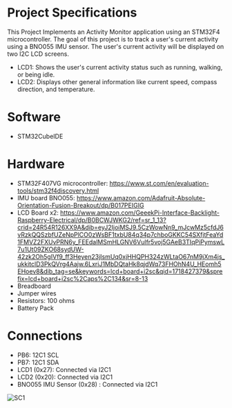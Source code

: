 # Project Specifications 

This Project Implements an Activity Monitor application using an STM32F4 microcontroller. The goal of this project is to track a user's current activity using a BNO055 IMU sensor. The user's current activity will be displayed on two I2C LCD screens. 
- LCD1: Shows the user's current activity status such as running, walking, or being idle.
- LCD2: Displays other general information like current speed, compass direction, and temperature.

# Software 

- STM32CubeIDE

# Hardware 

- STM32F407VG microcontroller: https://www.st.com/en/evaluation-tools/stm32f4discovery.html
- IMU board BNO055: https://www.amazon.com/Adafruit-Absolute-Orientation-Fusion-Breakout/dp/B017PEIGIG
- LCD Board x2:
https://www.amazon.com/GeeekPi-Interface-Backlight-Raspberry-Electrical/dp/B0BCWJWKG2/ref=sr_1_13?crid=24R54R126XX9A&dib=eyJ2IjoiMSJ9.5CzWowNn9_mJcwMz5cfdJ6vRzkQQSzbfUZeNpPlCO0zWsBF1txbU84q34p7chboGKKC54SXfjtFeaYd1FMVZ2FXUvPRN6y_FEEdalMSmHLGNV6Vulfr5voj5GAeB3TIqPiPymswL7u1Ut09ZKO68sydUW-42zk2Oh5gIVf9_ff3Heyen23jIsmUq0xjHHQPH324zWLtaO67nM9jXm4js_ukkitclD3PkQVrg4Aajw.6LxriJ1MbDQtaHk8qjdWq73FHOhN4U_HEomh5EHoev8&dib_tag=se&keywords=lcd+board+i2sc&qid=1718427379&sprefix=lcd+board+i2sc%2Caps%2C134&sr=8-13
- Breadboard
- Jumper wires
- Resistors: 100 ohms
- Battery Pack


# Connections

- PB6: 12C1 SCL
- PB7: 12C1 SDA
- LCD1 (0x27): Connected via I2C1
- LCD2 (0x20): Connected via I2C1
- BNO055 IMU Sensor (0x28) : Connected via I2C1

![SC1](https://github.com/huthifa22/STM32F407VG-Activity-Monitor/assets/105901978/afffdd73-1f6f-4637-aa46-a9d8acf6c655)

